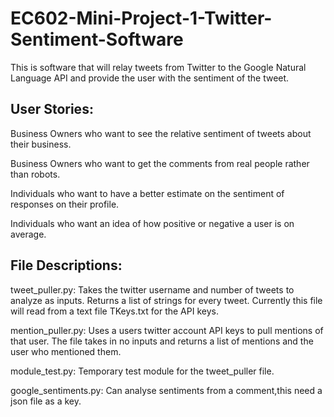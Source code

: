 # EC602-Mini-Project-1-Twitter-Sentiment-Software
This is software that will relay tweets from Twitter to the Google Natural Language API and provide the user with the sentiment of the tweet.

## User Stories:
Business Owners who want to see the relative sentiment of tweets about their business.

Business Owners who want to get the comments from real people rather than robots.

Individuals who want to have a better estimate on the sentiment of responses on their profile. 

Individuals who want an idea of how positive or negative a user is on average. 



## File Descriptions:

tweet_puller.py: Takes the twitter username and number of tweets to analyze as inputs. Returns a list of strings for every tweet. Currently this file will read from a text file TKeys.txt for the API keys. 

mention_puller.py: Uses a users twitter account API keys to pull mentions of that user. The file takes in no inputs and returns a list of mentions and the user who mentioned them. 

module_test.py: Temporary test module for the tweet_puller file. 

google_sentiments.py: Can analyse sentiments from a comment,this need a json file as a key.

